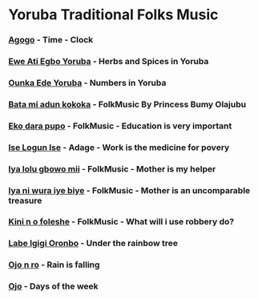 # Yoruba Traditional Folks Music
### [Agogo](https://github.com/yomofo2s/yoruba-folksmusics/blob/main/clock-agogo-time) - Time - Clock
### [Ewe Ati Egbo Yoruba](https://github.com/yomofo2s/yoruba-folksmusics/blob/Agogo-Time/herbs-and-spices-in-Yoruba) - Herbs and Spices in Yoruba
### [Ounka Ede Yoruba](https://github.com/yomofo2s/yoruba-folksmusics/blob/Agogo-Time/YORUBA%20NUMBERS) - Numbers in Yoruba
### [Bata mi adun kokoka](https://github.com/yomofo2s/folksmusics/blob/b14b4833c383dc56dda69b52127127d30b679955/Bata%20mi%20a%20dun%20koko%20ka) - FolkMusic By Princess Bumy Olajubu
### [Eko dara pupo](https://github.com/yomofo2s/yorubafolksmusics/blob/46b2386152f31e8b82c7202d9fe00bd08f66e561/Eko%20dara%20pupo) - FolkMusic - Education is very important
### [Ise Logun Ise](https://github.com/yomofo2s/yorubafolksmusics/blob/46b2386152f31e8b82c7202d9fe00bd08f66e561/Ise%20Logun%20Ise) - Adage - Work is the medicine for povery
### [Iya lolu gbowo mii](https://github.com/yomofo2s/yorubafolksmusics/blob/46b2386152f31e8b82c7202d9fe00bd08f66e561/Iya%20lolu%20gbowo%20mii) - FolkMusic - Mother is my helper
### [Iya ni wura iye biye](https://github.com/yomofo2s/yorubafolksmusics/blob/46b2386152f31e8b82c7202d9fe00bd08f66e561/Iya%20ni%20wura) - FolkMusic - Mother is an uncomparable treasure
### [Kini n o foleshe](https://github.com/yomofo2s/yorubafolksmusics/blob/46b2386152f31e8b82c7202d9fe00bd08f66e561/Kini%20n%20o%20foleshe) - FolkMusic - What will i use robbery do?
### [Labe Igigi Oronbo](https://github.com/yomofo2s/yorubafolksmusics/blob/46b2386152f31e8b82c7202d9fe00bd08f66e561/Labe%20Igigi%20Oronbo) - Under the rainbow tree
### [Ojo n ro](https://github.com/yomofo2s/yorubafolksmusics/blob/46b2386152f31e8b82c7202d9fe00bd08f66e561/Ojo%20n%20ro) - Rain is falling
### [Ojo](https://github.com/yomofo2s/yorubafolksmusics/blob/46b2386152f31e8b82c7202d9fe00bd08f66e561/Ojo%20n%20ro) - Days of the week
